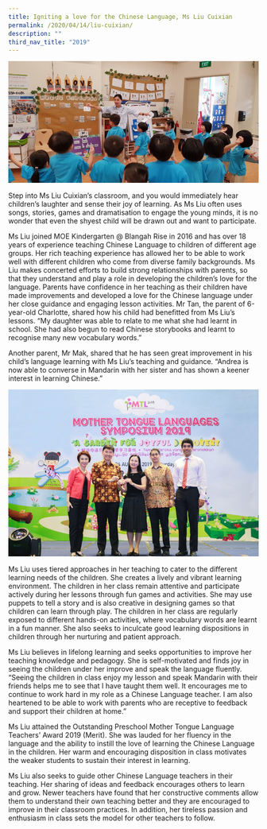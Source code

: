 ```yaml
---
title: Igniting a love for the Chinese Language, Ms Liu Cuixian
permalink: /2020/04/14/liu-cuixian/
description: ""
third_nav_title: "2019"
---
```

<img src="/images/Picture3.jpeg">
<p>Step into Ms Liu Cuixian’s classroom, and you would immediately hear children’s laughter and sense their joy of learning. As Ms Liu often uses songs, stories, games and dramatisation to engage the young minds, it is no wonder that even the shyest child will be drawn out and want to participate.</p>
<p>Ms Liu joined MOE Kindergarten @ Blangah Rise in 2016 and has over 18 years of experience teaching Chinese Language to children of different age groups. Her rich teaching experience has allowed her to be able to work well with different children who come from diverse family backgrounds. Ms Liu makes concerted efforts to build strong relationships with parents, so that they understand and play a role in developing the children’s love for the language. Parents have confidence in her teaching as their children have made improvements and developed a love for the Chinese language under her close guidance and engaging lesson activities. Mr Tan, the parent of 6-year-old Charlotte, shared how his child had benefitted from Ms Liu’s lessons. “My daughter was able to relate to me what she had learnt in school. She had also begun to read Chinese storybooks and learnt to recognise many new vocabulary words.”</p>
<p>Another parent, Mr Mak, shared that he has seen great improvement in his child’s language learning with Ms Liu’s teaching and guidance. “Andrea is now able to converse in Mandarin with her sister and has shown a keener interest in learning Chinese.”</p>
<img src="/images/Picture2.jpeg">
<p>Ms Liu uses tiered approaches in her teaching to cater to the different learning needs of the children. She creates a lively and vibrant learning environment. The children in her class remain attentive and participate actively during her lessons through fun games and activities. She may use puppets to tell a story and is also creative in designing games so that children can learn through play. The children in her class are regularly exposed to different hands-on activities, where vocabulary words are learnt in a fun manner. She also seeks to inculcate good learning dispositions in children through her nurturing and patient approach.</p>
<p>Ms Liu believes in lifelong learning and seeks opportunities to improve her teaching knowledge and pedagogy. She is self-motivated and finds joy in seeing the children under her improve and speak the language fluently. “Seeing the children in class enjoy my lesson and speak Mandarin with their friends helps me to see that I have taught them well. It encourages me to continue to work hard in my role as a Chinese Language teacher. I am also heartened to be able to work with parents who are receptive to feedback and support their children at home.”</p>
<p>Ms Liu attained the Outstanding Preschool Mother Tongue Language Teachers’ Award 2019 (Merit). She was lauded for her fluency in the language and the ability to instill the love of learning the Chinese Language in the children. Her warm and encouraging disposition in class motivates the weaker students to sustain their interest in learning.</p>
<p>Ms Liu also seeks to guide other Chinese Language teachers in their teaching. Her sharing of ideas and feedback encourages others to learn and grow. Newer teachers have found that her constructive comments allow them to understand their own teaching better and they are encouraged to improve in their classroom practices. In addition, her tireless passion and enthusiasm in class sets the model for other teachers to follow.</p>